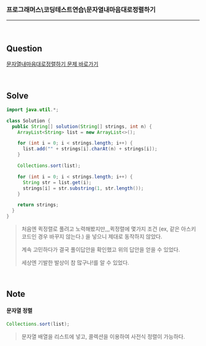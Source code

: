### 프로그래머스\코딩테스트연습\문자열내마음대로정렬하기

---

<br/>

## Question

[문자열내마음대로정렬하기 문제 바로가기](https://school.programmers.co.kr/learn/courses/30/lessons/12915)

<br/>

## Solve

```java
import java.util.*;

class Solution {
  public String[] solution(String[] strings, int n) {
    ArrayList<String> list = new ArrayList<>();

    for (int i = 0; i < strings.length; i++) {
      list.add("" + strings[i].charAt(n) + strings[i]);
    }

    Collections.sort(list);

    for (int i = 0; i < strings.length; i++) {
      String str = list.get(i);
      strings[i] = str.substring(1, str.length());
    }

    return strings;
  }
}
```

> 처음엔 퀵정렬로 풀려고 노력해봤지만,,,퀵정렬에 몇가지 조건 (ex, 같은 아스키코드인 경우 바꾸지 않는다.) 을 넣으니 제대로 동작하지 않았다.
>
> 계속 고민하다가 결국 풀이답안을 확인했고 위의 답안을 얻을 수 있었다.
>
> 세상엔 기발한 발상이 참 많구나!를 알 수 있었다.

<br/>

## Note

#### **문자열 정렬**

```java
Collections.sort(list);
```

> 문자열 배열을 리스트에 넣고, 콜렉션을 이용하여 사전식 정렬이 가능하다.
